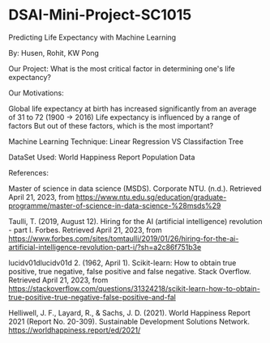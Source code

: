 # DSAI-Mini-Project-SC1015
Predicting Life Expectancy with Machine Learning

By: Husen, Rohit, KW Pong

Our Project:
What is the most critical factor in determining one's life expectancy?



Our Motivations:

Global life expectancy at birth has increased significantly from an average of 31 to 72 
        (1900 -> 2016) 
Life expectancy is influenced by a range of factors
But out of these factors, which is the most important?

Machine Learning Technique:
Linear Regression VS Classifaction Tree

DataSet Used:
World Happiness Report
Population Data


References:

Master of science in data science (MSDS). Corporate NTU. (n.d.). Retrieved April 21, 2023, from https://www.ntu.edu.sg/education/graduate-programme/master-of-science-in-data-science-%28msds%29

Taulli, T. (2019, August 12). Hiring for the AI (artificial intelligence) revolution - part I. Forbes. Retrieved April 21, 2023, from https://www.forbes.com/sites/tomtaulli/2019/01/26/hiring-for-the-ai-artificial-intelligence-revolution-part-i/?sh=a2c86f751b3e

lucidv01dlucidv01d 2. (1962, April 1). Scikit-learn: How to obtain true positive, true negative, false positive and false negative. Stack Overflow. Retrieved April 21, 2023, from https://stackoverflow.com/questions/31324218/scikit-learn-how-to-obtain-true-positive-true-negative-false-positive-and-fal

Helliwell, J. F., Layard, R., & Sachs, J. D. (2021). World Happiness Report 2021 (Report No. 20-309). Sustainable Development Solutions Network. https://worldhappiness.report/ed/2021/
